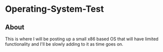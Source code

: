 # Operating-System-Test
## About
This is where I will be posting up a small x86 based OS that will have limited functionality and I'll be slowly adding to it as time goes on.
